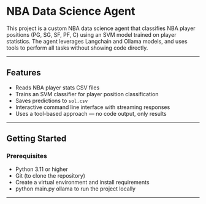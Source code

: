 # NBA Data Science Agent

This project is a custom NBA data science agent that classifies NBA player positions (PG, SG, SF, PF, C) using an SVM model trained on player statistics. The agent leverages Langchain and Ollama models, and uses tools to perform all tasks without showing code directly.

---

## Features

- Reads NBA player stats CSV files
- Trains an SVM classifier for player position classification
- Saves predictions to `sol.csv`
- Interactive command line interface with streaming responses
- Uses a tool-based approach — no code output, only results

---

## Getting Started

### Prerequisites

- Python 3.11 or higher
- Git (to clone the repository)
- Create a virtual environment and install requirements
- python main.py ollama to run the project locally

---


